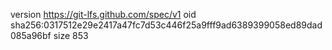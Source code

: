 version https://git-lfs.github.com/spec/v1
oid sha256:0317512e29e2417a47fc7d53c446f25a9fff9ad6389399058ed89dad085a96bf
size 853
